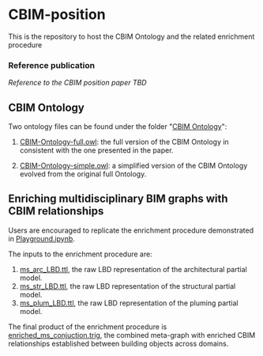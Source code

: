 # CBIM-position
This is the repository to host the CBIM Ontology and the related enrichment procedure

### Reference publication

*Reference to the CBIM position paper TBD*

## CBIM Ontology

Two ontology files can be found under the folder "[CBIM Ontology](<https://github.com/terry-oy/CBIM-position/tree/main/CBIM Ontology>)": 

1. [CBIM-Ontology-full.owl](<https://github.com/terry-oy/CBIM-position/blob/main/CBIM Ontology/CBIM-Ontology-full.owl>): the full version of the CBIM Ontology in consistent with the one presented in the paper.

2. [CBIM-Ontology-simple.owl](<https://github.com/terry-oy/CBIM-position/blob/main/CBIM Ontology/CBIM-Ontology-simple.owl>): a simplified version of the CBIM Ontology evolved from the original full Ontology. 

## Enriching multidisciplinary BIM graphs with CBIM relationships

Users are encouraged to replicate the enrichment procedure demonstrated in [Playground.ipynb](https://github.com/terry-oy/CBIM-position/blob/main/Playground.ipynb).

The inputs to the enrichment procedure are:

1. [ms_arc_LBD.ttl](https://github.com/terry-oy/CBIM-position/blob/main/ms_arc_LBD.ttl), the raw LBD representation of the architectural partial model.
2. [ms_str_LBD.ttl](https://github.com/terry-oy/CBIM-position/blob/main/ms_str_LBD.ttl), the raw LBD representation of the structural partial model.
3. [ms_plum_LBD.ttl](https://github.com/terry-oy/CBIM-position/blob/main/ms_plum_LBD.ttl), the raw LBD representation of the pluming partial model.

The final product of the enrichment procedure is [enriched_ms_conjuction.trig](https://github.com/terry-oy/CBIM-position/blob/main/ms_conjuction_enriched.trig), the combined meta-graph with enriched CBIM relationships established between building objects across domains.

